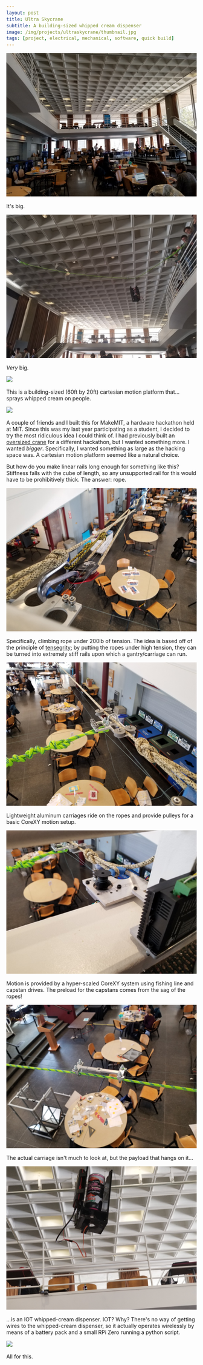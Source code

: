 ```yaml
---
layout: post
title: Ultra Skycrane
subtitle: A building-sized whipped cream dispenser
image: /img/projects/ultraskycrane/thumbnail.jpg
tags: [project, electrical, mechanical, software, quick build]
---
```

![](/img/projects/ultraskycrane/1.jpg)

It's big.

![](/img/projects/ultraskycrane/2.jpg)

_Very_ big.

![](/img/projects/ultraskycrane/3.gif)

This is a building-sized (60ft by 20ft) cartesian motion platform that... sprays whipped cream on people.

![](/img/projects/ultraskycrane/4.gif)

A couple of friends and I built this for MakeMIT, a hardware hackathon held at MIT. Since this was my last year participating as a student, I decided to try the most ridiculous idea I could think of. I had previously built an [oversized crane](/2018-11-01-skycrane) for a different hackathon, but I wanted something more. I wanted _bigger_. Specifically, I wanted something as large as the hacking space was. A cartesian motion platform seemed like a natural choice.

But how do you make linear rails long enough for something like this? Stiffness falls with the cube of length, so any unsupported rail for this would have to be prohibitively thick. The answer: rope.

![](/img/projects/ultraskycrane/5.jpg)

Specifically, climbing rope under 200lb of tension. The idea is based off of the principle of [tensegrity](https://en.wikipedia.org/wiki/Tensegrity); by putting the ropes under high tension, they can be turned into extremely stiff rails upon which a gantry/carriage can run.

![](/img/projects/ultraskycrane/6.jpg)

Lightweight aluminum carriages ride on the ropes and provide pulleys for a basic CoreXY motion setup.

![](/img/projects/ultraskycrane/7.jpg)

Motion is provided by a hyper-scaled CoreXY system using fishing line and capstan drives. The preload for the capstans comes from the sag of the ropes!

![](/img/projects/ultraskycrane/8.jpg)

The actual carriage isn't much to look at, but the payload that hangs on it...

![](/img/projects/ultraskycrane/9.jpg)

...is an IOT whipped-cream dispenser. IOT? Why? There's no way of getting wires to the whipped-cream dispenser, so it actually operates wirelessly by means of a battery pack and a small RPi Zero running a python script. 

![](/img/projects/ultraskycrane/10.gif)

All for this.

